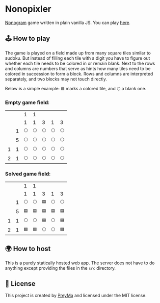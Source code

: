 # Nonopixler

[Nonogram](https://en.wikipedia.org/wiki/Nonogram) game written in plain vanilla JS. You can play [here](https://www.nuggets.egimoto.com/nonopixler).

## 🕹️ How to play
The game is played on a field made up from many square tiles similar to sudoku. But instead of filling each tile with a digit you have to figure out whether each tile needs to be colored in or remain blank. Next to the rows and columns are numbers that serve as hints how many tiles need to be colored in succession to form a block. Rows and columns are interpreted separately, and two blocks may not touch directly.

Below is a simple example: `🟦` marks a colored tile, and `⚪` a blank one.

### Empty game field:

||||||||
|---	|---	|---	|---	|---	|---	|---	|
|   	|   	| 1 	| 1 	|   	|   	|   	|
|   	|   	| 1 	| 1 	| 3 	| 1 	| 3 	|
|   	| 1 	| `⚪` | `⚪` | `⚪` | `⚪` | `⚪` |
|   	| 5 	| `⚪` | `⚪` | `⚪` | `⚪` | `⚪` |
| 1 	| 1 	| `⚪` | `⚪` | `⚪` | `⚪` | `⚪` |
| 2 	| 1 	| `⚪` | `⚪` | `⚪` | `⚪`	| `⚪` |


### Solved game field:

||||||||
|---	|---	|---	|---	|---	|---	|---	|
|   	|   	| 1 	| 1 	|   	|   	|   	|
|   	|   	| 1 	| 1 	| 3 	| 1 	| 3 	|
|   	| 1 	| `⚪` | `⚪` | `🟦` | `⚪` | `⚪` |
|   	| 5 	| `🟦` | `🟦` | `🟦` | `🟦` | `🟦` |
| 1 	| 1 	| `⚪` | `⚪` | `🟦` | `⚪` | `🟦` |
| 2 	| 1 	| `🟦` | `🟦` | `⚪` | `⚪`	| `🟦` |

## 🌍 How to host
This is a purely statically hosted web app. The server does not have to do anything except providing the files in the `src` directory.

## 📃 License
This project is created by [PreyMa](www.github.com/PreyMa) and licensed under the MIT license.

